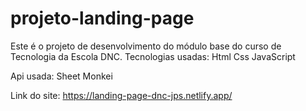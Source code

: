 # projeto-landing-page
Este é o projeto de desenvolvimento do módulo base do curso de Tecnologia da Escola DNC.
Tecnologias usadas:
Html
Css
JavaScript

Api usada:
Sheet Monkei

Link do site:
https://landing-page-dnc-jps.netlify.app/
